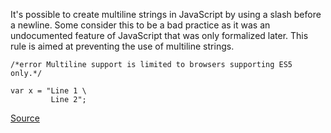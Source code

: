 It's possible to create multiline strings in JavaScript by using a slash before a newline.
Some consider this to be a bad practice as it was an undocumented feature of JavaScript that was only formalized later.
This rule is aimed at preventing the use of multiline strings.

```
/*error Multiline support is limited to browsers supporting ES5 only.*/

var x = "Line 1 \
         Line 2";
```

[Source](http://eslint.org/docs/rules/no-multi-str)

